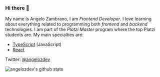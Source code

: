 ### Hi there 👋

My name is Angelo Zambrano, I am *Frontend Developer*. I love learning about everything related to programming both *frontend* and *backend* technologies. I am part of the *Platzi Master* program where the top Platzi students are.
My main specialties are:
-   [TypeScript](https://www.typescriptlang.org/) (JavaScript)
-   [React](https://reactjs.org/)

Twitter: [@angelozdev](www.twitter.com/angelozdev)


![angelozdev's github stats](https://github-readme-stats.vercel.app/api?username=angelozdev&show_icons=true)
